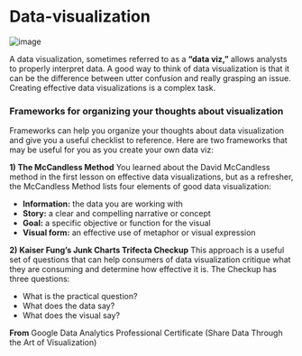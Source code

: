 # Data-visualization
![image](https://user-images.githubusercontent.com/92245436/141315489-c2b839cf-b7dc-4913-8997-320f58f9587a.png)


A data visualization, sometimes referred to as a **“data viz,”** allows analysts to properly interpret data. A good way to think of data visualization is that it can be the difference between utter confusion and really grasping an issue. Creating effective data visualizations is a complex task. 

### Frameworks for organizing your thoughts about visualization
Frameworks can help you organize your thoughts about data visualization and give you a useful checklist to reference. Here are two frameworks that may be useful for you as you create your own data viz: 

**1) The McCandless Method**
You learned about the David McCandless method in the first lesson on effective data visualizations, but as a refresher, the McCandless Method lists four elements of good data visualization: 
- **Information:** the data you are working with
- **Story:** a clear and compelling narrative or concept
- **Goal:** a specific objective or function for the visual
- **Visual form:** an effective use of metaphor or visual expression

**2) Kaiser Fung’s Junk Charts Trifecta Checkup**
This approach is a useful set of questions that can help consumers of data visualization critique what they are consuming and determine how effective it is. The Checkup has three questions:
- What is the practical question? 
- What does the data say?
- What does the visual say?

**From** Google Data Analytics Professional Certificate (Share Data Through the Art of Visualization)
